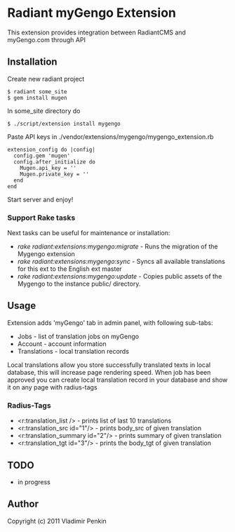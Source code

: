 # Radiant myGengo Extension

  This extension provides integration between RadiantCMS and myGengo.com through API

## Installation

  Create new radiant project
  
    $ radiant some_site
    $ gem install mugen
    
  In some_site directory do
    
    $ ./script/extension install mygengo
    
  Paste API keys in ./vendor/extensions/mygengo/mygengo_extension.rb
  
    extension_config do |config|
      config.gem 'mugen'
      config.after_initialize do
        Mugen.api_key = ''
        Mugen.private_key = ''      
      end
    end
    
  Start server and enjoy!     
  
### Support Rake tasks  

  Next tasks can be useful for maintenance or installation:
  * _rake radiant:extensions:mygengo:migrate_ - Runs the migration of the Mygengo extension
  * _rake radiant:extensions:mygengo:sync_ - Syncs all available translations for this ext to the English ext master
  * _rake radiant:extensions:mygengo:update_ - Copies public assets of the Mygengo to the instance public/ directory.

## Usage                                

  Extension adds 'myGengo' tab in admin panel, with following sub-tabs:
  
  * Jobs - list of translation jobs on myGengo
  * Account - account information
  * Translations - local translation records
  
  Local translations allow you store successfully translated texts in local database, this will increase page rendering speed. When job has been approved you can create local translation record in your database and show it on any page with radius-tags 

### Radius-Tags

* <r:translation_list /> - prints list of last 10 translations
* <r:translation_src id="1"/> - prints body_src of given translation
* <r:translation_summary id="2"/> - prints summary of given translation
* <r:translation_tgt id="3"/> - prints the body_tgt of given translation

## TODO    

* in progress

## Author
Copyright (c) 2011 Vladimir Penkin
